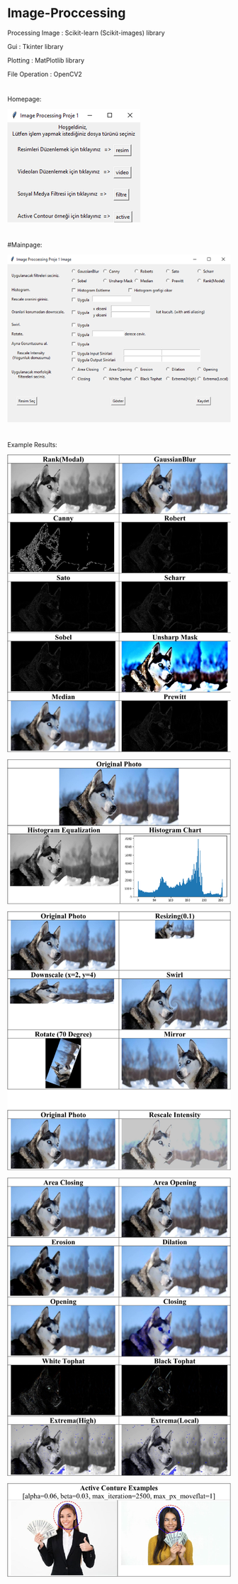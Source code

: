 # Image-Proccessing
Processing Image : Scikit-learn (Scikit-images) library

Gui : Tkinter library

Plotting : MatPlotlib library

File Operation : OpenCV2
#
Homepage: 

![Alt text](images/homepage.png?raw=true "Homepage")
#
#Mainpage: 

![Alt text](images/mainpage.png?raw=true "Mainpage")
#

Example Results:

![Alt text](images/ex1.png?raw=true "example1")

![Alt text](images/ex2.png?raw=true "example2")

![Alt text](images/ex3.png?raw=true "example3")

![Alt text](images/ex4.png?raw=true "example4")

![Alt text](images/ex5.png?raw=true "example5")

